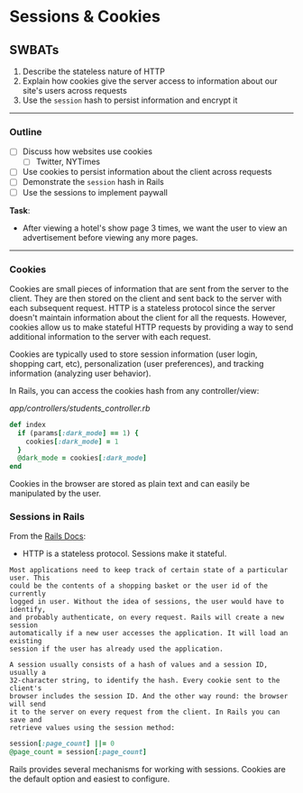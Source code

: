# Sessions & Cookies

## SWBATs
1. Describe the stateless nature of HTTP
2. Explain how cookies give the server access to information about our site's users across requests
3. Use the `session` hash to persist information and encrypt it

___

### Outline
- [ ] Discuss how websites use cookies
  - [ ] Twitter, NYTimes
- [ ] Use cookies to persist information about the client across requests
- [ ] Demonstrate the `session` hash in Rails
- [ ] Use the sessions to implement paywall

**Task**: 
- After viewing a hotel's show page 3 times, we want the user to view an advertisement before viewing any more pages.

___

### Cookies

Cookies are small pieces of information that are sent from the server to the client. They are then stored on the client and sent back to the server with each subsequent request. HTTP is a stateless protocol since the server doesn't maintain information about the client for all the requests. However, cookies allow us to make stateful HTTP requests by providing a way to send additional information to the server with each request.

Cookies are typically used to store session information (user login, shopping cart, etc), personalization (user preferences), and tracking information (analyzing user behavior). 

In Rails, you can access the cookies hash from any controller/view:

_app/controllers/students_controller.rb_
```ruby
def index
  if (params[:dark_mode] == 1) {
    cookies[:dark_mode] = 1
  }
  @dark_mode = cookies[:dark_mode]
end
```

Cookies in the browser are stored as plain text and can easily be manipulated by the user. 

### Sessions in Rails

From the [Rails Docs](https://guides.rubyonrails.org/security.html#sessions):

- HTTP is a stateless protocol. Sessions make it stateful.

```
Most applications need to keep track of certain state of a particular user. This
could be the contents of a shopping basket or the user id of the currently
logged in user. Without the idea of sessions, the user would have to identify,
and probably authenticate, on every request. Rails will create a new session
automatically if a new user accesses the application. It will load an existing
session if the user has already used the application.

A session usually consists of a hash of values and a session ID, usually a
32-character string, to identify the hash. Every cookie sent to the client's
browser includes the session ID. And the other way round: the browser will send
it to the server on every request from the client. In Rails you can save and
retrieve values using the session method:
```

```ruby
session[:page_count] ||= 0
@page_count = session[:page_count]
```

Rails provides several mechanisms for working with sessions. Cookies are the default option and easiest to configure.
